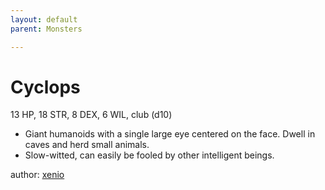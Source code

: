 ```yaml
---
layout: default
parent: Monsters 

--- 
```

# Cyclops
13 HP, 18 STR, 8 DEX, 6 WIL, club (d10)  
- Giant humanoids with a single large eye centered on the face.   Dwell in caves and herd small animals.  
- Slow-witted, can easily be fooled by other intelligent beings.  





author: [xenio](https://xenioinabottle.blogspot.com/2021/02/classic-monsters-for-cairnito-part-1.html) 


